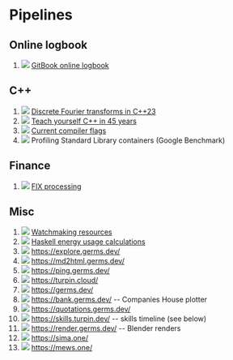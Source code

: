 # Pipelines

## Online logbook
1. [![](https://gitlab.com/germs-dev/deanturpin/badges/main/pipeline.svg)](https://gitlab.com/germs-dev/deanturpin/-/pipelines) [GitBook online logbook](https://turpin.one/) 

## C++
1. [![](https://gitlab.com/germs-dev/dft/badges/main/pipeline.svg)](https://gitlab.com/germs-dev/dft/-/pipelines) [Discrete Fourier transforms in C++23](https://dft.germs.dev/)
1. [![](https://gitlab.com/germs-dev/cpp/badges/main/pipeline.svg)](https://gitlab.com/germs-dev/cpp/-/pipelines) [Teach yourself C++ in 45 years](https://turpin.dev/) 
1. [![](https://gitlab.com/germs-dev/flags/badges/main/pipeline.svg)](https://gitlab.com/germs-dev/flags/-/pipelines) [Current compiler flags](https://flags.germs.dev/)
1. [![](https://gitlab.com/germs-dev/watch/badges/main/pipeline.svg)](https://gitlab.com/germs-dev/benchmark/-/pipelines) Profiling Standard Library containers (Google Benchmark)

## Finance
1. [![](https://gitlab.com/germs-dev/fix/badges/main/pipeline.svg)](https://gitlab.com/germs-dev/fix/-/pipelines) [FIX processing](https://fix.germs.dev/)

## Misc
1. [![](https://gitlab.com/germs-dev/watch/badges/main/pipeline.svg)](https://gitlab.com/germs-dev/watch/-/pipelines) [Watchmaking resources](https://poshboys.club/)
1. [![](https://gitlab.com/germs-dev/energy/badges/main/pipeline.svg)](https://gitlab.com/germs-dev/energy/-/pipelines) [Haskell energy usage calculations](https://energy.turpin.cloud/)
1. [![](https://gitlab.com/germs-dev/explore/badges/main/pipeline.svg)](https://gitlab.com/germs-dev/explore/-/pipelines) https://explore.germs.dev/
1. [![](https://gitlab.com/germs-dev/webmeup/badges/main/pipeline.svg)](https://gitlab.com/germs-dev/webmeup/-/pipelines) https://md2html.germs.dev/
1. [![](https://gitlab.com/germs-dev/tracehost/badges/main/pipeline.svg)](https://gitlab.com/germs-dev/tracehost/-/pipelines) https://ping.germs.dev/
1. [![](https://gitlab.com/germs-dev/turpin-cloud/badges/main/pipeline.svg)](https://gitlab.com/germs-dev/turpin-cloud/-/pipelines) https://turpin.cloud/
1. [![](https://gitlab.com/germs-dev/germs-dev/badges/main/pipeline.svg)](https://gitlab.com/germs-dev/germs-dev/-/pipelines) https://germs.dev/
1. [![](https://gitlab.com/germs-dev/companies-house-plotter/badges/main/pipeline.svg)](https://gitlab.com/germs-dev/companies-house-plotter/-/pipelines) https://bank.germs.dev/ -- Companies House plotter
1. [![](https://gitlab.com/germs-dev/quotations/badges/main/pipeline.svg)](https://gitlab.com/germs-dev/quotations/-/pipelines) https://quotations.germs.dev/
1. [![](https://gitlab.com/germs-dev/skills/badges/master/pipeline.svg)](https://gitlab.com/germs-dev/skills/-/pipelines) https://skills.turpin.dev/ -- skills timeline (see below)
1. [![](https://gitlab.com/germs-dev/render/badges/main/pipeline.svg)](https://gitlab.com/germs-dev/render/-/pipelines) https://render.germs.dev/ -- Blender renders
1. [![](https://gitlab.com/deanturpin/idrawhouses/badges/main/pipeline.svg)](https://gitlab.com/deanturpin/idrawhouses/-/pipelines) https://sima.one/
1. [![](https://gitlab.com/germs-dev/mews-one/badges/main/pipeline.svg)](https://gitlab.com/germs-dev/mews-one/-/pipelines) https://mews.one/

